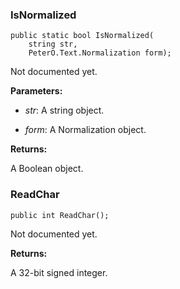 ### IsNormalized

    public static bool IsNormalized(
        string str,
        PeterO.Text.Normalization form);

Not documented yet.

<b>Parameters:</b>

 * <i>str</i>: A string object.

 * <i>form</i>: A Normalization object.

<b>Returns:</b>

A Boolean object.

### ReadChar

    public int ReadChar();

Not documented yet.

<b>Returns:</b>

A 32-bit signed integer.
